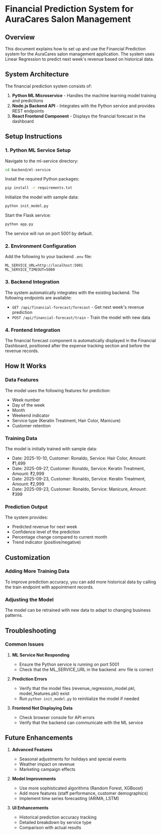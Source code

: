 # Financial Prediction System for AuraCares Salon Management

## Overview

This document explains how to set up and use the Financial Prediction system for the AuraCares salon management application. The system uses Linear Regression to predict next week's revenue based on historical data.

## System Architecture

The financial prediction system consists of:

1. **Python ML Microservice** - Handles the machine learning model training and predictions
2. **Node.js Backend API** - Integrates with the Python service and provides REST endpoints
3. **React Frontend Component** - Displays the financial forecast in the dashboard

## Setup Instructions

### 1. Python ML Service Setup

Navigate to the ml-service directory:
```bash
cd backend/ml-service
```

Install the required Python packages:
```bash
pip install -r requirements.txt
```

Initialize the model with sample data:
```bash
python init_model.py
```

Start the Flask service:
```bash
python app.py
```

The service will run on port 5001 by default.

### 2. Environment Configuration

Add the following to your backend `.env` file:
```env
ML_SERVICE_URL=http://localhost:5001
ML_SERVICE_TIMEOUT=5000
```

### 3. Backend Integration

The system automatically integrates with the existing backend. The following endpoints are available:

- `GET /api/financial-forecast/forecast` - Get next week's revenue prediction
- `POST /api/financial-forecast/train` - Train the model with new data

### 4. Frontend Integration

The financial forecast component is automatically displayed in the Financial Dashboard, positioned after the expense tracking section and before the revenue records.

## How It Works

### Data Features

The model uses the following features for prediction:
- Week number
- Day of the week
- Month
- Weekend indicator
- Service type (Keratin Treatment, Hair Color, Manicure)
- Customer retention

### Training Data

The model is initially trained with sample data:
- Date: 2025-10-10, Customer: Ronaldo, Service: Hair Color, Amount: ₹1,499
- Date: 2025-09-27, Customer: Ronaldo, Service: Keratin Treatment, Amount: ₹2,999
- Date: 2025-09-23, Customer: Ronaldo, Service: Keratin Treatment, Amount: ₹2,999
- Date: 2025-09-23, Customer: Ronaldo, Service: Manicure, Amount: ₹399

### Prediction Output

The system provides:
- Predicted revenue for next week
- Confidence level of the prediction
- Percentage change compared to current month
- Trend indicator (positive/negative)

## Customization

### Adding More Training Data

To improve prediction accuracy, you can add more historical data by calling the train endpoint with appointment records.

### Adjusting the Model

The model can be retrained with new data to adapt to changing business patterns.

## Troubleshooting

### Common Issues

1. **ML Service Not Responding**
   - Ensure the Python service is running on port 5001
   - Check that the ML_SERVICE_URL in the backend .env file is correct

2. **Prediction Errors**
   - Verify that the model files (revenue_regression_model.pkl, model_features.pkl) exist
   - Run `python init_model.py` to reinitialize the model if needed

3. **Frontend Not Displaying Data**
   - Check browser console for API errors
   - Verify that the backend can communicate with the ML service

## Future Enhancements

1. **Advanced Features**
   - Seasonal adjustments for holidays and special events
   - Weather impact on revenue
   - Marketing campaign effects

2. **Model Improvements**
   - Use more sophisticated algorithms (Random Forest, XGBoost)
   - Add more features (staff performance, customer demographics)
   - Implement time series forecasting (ARIMA, LSTM)

3. **UI Enhancements**
   - Historical prediction accuracy tracking
   - Detailed breakdown by service type
   - Comparison with actual results
